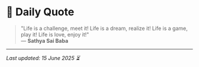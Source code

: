 # 📜 Daily Quote

> "Life is a challenge, meet it! Life is a dream, realize it! Life is a game, play it! Life is love, enjoy it!"  
> — **Sathya Sai Baba**

---

_Last updated: 15 June 2025 ⏳_
